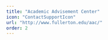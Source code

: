 ```yaml
---
title: "Academic Advisement Center"
icon: "ContactSupportIcon"
url: "http://www.fullerton.edu/aac/"
order: 2
---
```


<!-- Icons from: https://material-ui.com/de/components/material-icons/>
